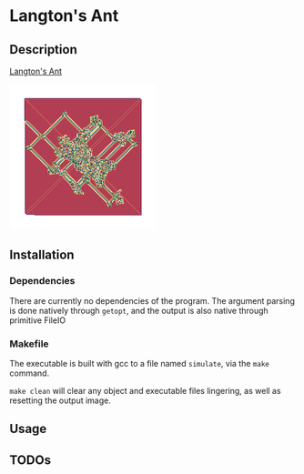 # Langton's Ant

## Description

[Langton's Ant](https://en.wikipedia.org/wiki/Langton%27s_ant)

![Output over 10,000,000 iterations](./output/output.bmp)

## Installation

### Dependencies

There are currently no dependencies of the program.
The argument parsing is done natively through `getopt`,
and the output is also native through primitive FileIO

### Makefile

The executable is built with gcc to a file named `simulate`, via the `make` command.

`make clean` will clear any object and executable files lingering, as well as resetting the output image.

## Usage

## TODOs

